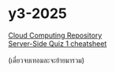# y3-2025

[Cloud Computing Repository](https://github.com/nuannim/Cloud-Computing)  
[Server-Side Quiz 1 cheatsheet](https://github.com/nuannim/we_are_one2)  
<br>
(เดี๋ยวจบเทอมละจะย้ายมารวม)
